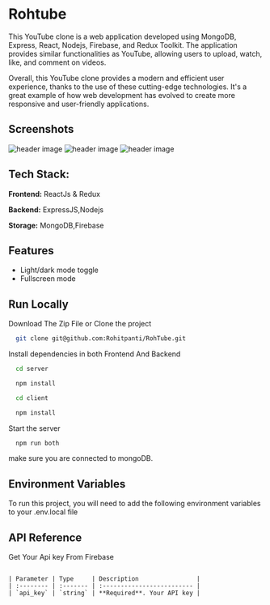 
# Rohtube

This YouTube clone is a web application developed using MongoDB, Express, React, Nodejs, Firebase, and Redux Toolkit. The application provides similar functionalities as YouTube, allowing users to upload, watch, like, and comment on videos.

Overall, this YouTube clone provides a modern and efficient user experience, thanks to the use of these cutting-edge technologies. It's a great example of how web development has evolved to create more responsive and user-friendly applications.



## Screenshots

![header image](https://raw.github.com/Rohitpanti/RohTube/master/View1.png)
![header image](https://raw.github.com/Rohitpanti/RohTube/master/View2.png)
![header image](https://raw.github.com/Rohitpanti/RohTube/master/View3.png)



## Tech Stack:

**Frontend:** ReactJs & Redux

**Backend:** ExpressJS,Nodejs

**Storage:** MongoDB,Firebase

## Features

- Light/dark mode toggle
- Fullscreen mode

## Run Locally

Download The Zip File  or  Clone the project

```bash
  git clone git@github.com:Rohitpanti/RohTube.git
```


Install dependencies in both Frontend And Backend
```bash
  cd server
```
```bash
  npm install
```
```bash
  cd client
```
```bash
  npm install
```


Start the server

```bash
  npm run both
```

make sure you are connected to mongoDB.


## Environment Variables

To run this project, you will need to add the following environment variables to your .env.local file



## API Reference


Get Your Api key From Firebase
```

| Parameter | Type     | Description                |
| :-------- | :------- | :------------------------- |
| `api_key` | `string` | **Required**. Your API key |



